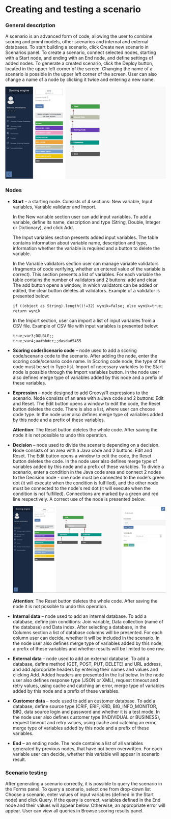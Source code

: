 # Creating and testing a scenario #

### General description ###
A scenario is an advanced form of code, allowing the user to combine scoring and pmml models, other scenarios and internal and external databases. To start building a scenario, click Create new scenario in Scenarios panel. To create a scenario, connect selected nodes, starting with a Start node, and ending with an End node, and define settings of added nodes. To generate a created scenario, click the Deploy button, located in the upper left corner of the screen. Changing the name of a scenario is possible in the upper left corner of the screen. User can also change a name of a node by clicking it twice and entering a new name.

![Scenario view](images/Scenario.png "Scenario view")

### Nodes ###

- **Start** – a starting node. Consists of 4 sections: New variable, Input variables, Variable validator and Import.

	In the New variable section user can add input variables. To add a variable, define its name, description and type (String, Double, Integer or Dictionary), and click Add. 

	The Input variables section presents added input variables. The table contains information about variable name, description and type, information whether the variable is required and a button to delete the variable. 

	In the Variable validators section user can manage variable validators (fragments of code verifying, whether an entered value of the variable is correct). This section presents a list of variables. For each variable the table contains the number of validators and 2 buttons: add and clear. The add button opens a window, in which validators can be added or edited, the clear button deletes all validators.
	Example of a validator is presented below:

	```
	if ((object as String).length()!=32) wynik=false; else wynik=true; return wynik
	```

	In the Import section, user can import a list of input variables from a CSV file. Example of CSV file with input variables is presented below:
	
	```
	true;var3;DOUBLE;;
	true;var4;aa#bb#cc;;dasda#5455
	```

- **Scoring code/Scenario code** – node used to add a scoring code/scenario code to the scenario. After adding the node, enter the scoring code/scenario code name. In Scoring code node, the type of the code must be set in Type list. Import of necessary variables to the Start node is possible through the Import variables button. In the node user also defines merge type of variables added by this node and a prefix of these variables.
- **Expression** – node designed to add Groovy/R expressions to the scenario. Node consists of an area with a Java code and 2 buttons: Edit and Reset. The Edit button opens a window to edit the code, the Reset button deletes the code. There is also a list, where user can choose code type. In the node user also defines merge type of variables added by this node and a prefix of these variables. 

	**Attention**: The Reset button deletes the whole code. After saving the node it is not possible to undo this operation.

- **Decision** – node used to divide the scenario depending on a decision. Node consists of an area with a Java code and 2 buttons: Edit and Reset. The Edit button opens a window to edit the code, the Reset button deletes the code. In the node user also defines merge type of variables added by this node and a prefix of these variables. To divide a scenario, enter a condition in the Java code area and connect 2 nodes to the Decision node - one node must be connected to the node's green dot (it will execute when the condition is fulfilled), and the other node must be connected to the node's red dot (it will execute when the condition is not fulfilled). Connections are marked by a green and red line respectively. A correct use of the node is presented below:

	![Decision node](images/Decision.png "Decision node")


	**Attention**: The Reset button deletes the whole code. After saving the node it is not possible to undo this operation.

- **Internal data** – node used to add an internal database. To add a database, define join conditions: Join variable, Data collection (name of the database) and Data index. After selecting a database, in the Columns section a list of database columns will be presented. For each column user can decide, whether it will be included in the scenario. In the node user also defines merge type of variables added by this node, a prefix of these variables and whether results will be limited to one row.

- **External data** – node used to add an external database. To add a database, define method (GET, POST, PUT, DELETE) and URL address, and add appropriate headers by entering their names and values and clicking Add. Added headers are presented in the list below. In the node user also defines response type (JSON or XML), request timeout and retry values, using cache and catching an error, merge type of variables added by this node and a prefix of these variables.

- **Customer data** – node used to add an customer database. To add a database, define source type (CRIF, ERIF, KRD, BIG_INFO_MONITOR, BIK), data source login and password and whether it is a test mode. In the node user also defines customer type (INDIVIDUAL or BUSINESS), request timeout and retry values, using cache and catching an error, merge type of variables added by this node and a prefix of these variables.

- **End** – an ending node. The node contains a list of all variables generated by previous nodes, that have not been overwritten. For each variable user can decide, whether this variable will appear in scenario result.

### Scenario testing ###
After generating a scenario correctly, it is possible to query the scenario in the Forms panel. To query a scenario, select one from drop-down list Choose a scenario, enter values of input variables (defined in the Start node) and click Query. If the query is correct, variables defined in the End node and their values will appear below. Otherwise, an appropriate error will appear. User can view all queries in Browse scoring results panel.

